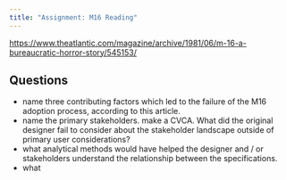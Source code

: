 ```yaml
---
title: "Assignment: M16 Reading"
---
```


<https://www.theatlantic.com/magazine/archive/1981/06/m-16-a-bureaucratic-horror-story/545153/>

## Questions

* name three contributing factors which led to the failure of the M16 adoption process, according to this article.
* name the primary stakeholders.  make a CVCA.  What did the original designer fail to consider about the stakeholder landscape outside of primary user considerations?
* what analytical methods would have helped the designer and / or stakeholders understand the relationship between the specifications.
* what